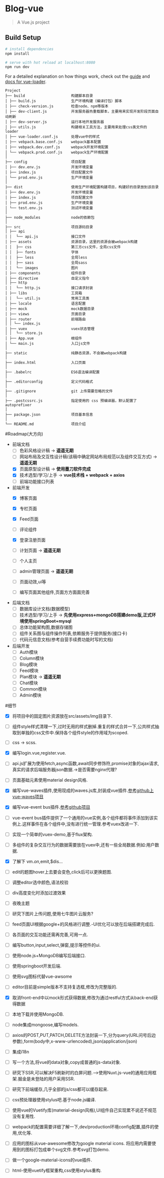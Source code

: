 # Blog-vue

> A Vue.js project

## Build Setup

``` bash
# install dependencies
npm install

# serve with hot reload at localhost:8080
npm run dev
```

For a detailed explanation on how things work, check out the [guide](http://vuejs-templates.github.io/webpack/) and [docs for vue-loader](http://vuejs.github.io/vue-loader).


```
Project
├── build                     构建脚本目录
│ ├── build.js                生产环境构建（编译打包）脚本
│ ├── check-version.js        检查node、npm等版本
│ ├── dev-client.js           开发服务器热重载脚本，主要用来实现开发阶段页面自动刷新
│ ├── dev-server.js           运行本地开发服务器
│ ├── utils.js                构建相关工具方法，主要用来处理css类文件的loader
│ ├── vue-loader.conf.js      处理vue中的样式
│ ├── vebpack.base.conf.js    webpack基本配置
│ ├── vebpack.dev.conf.js     webpack开发环境配置
│ └── vebpack.prod.conf.js    webpack生产环境配置
│
├── config                    项目配置
│ ├── dev.env.js              开发环境变量
│ ├── index.js                项目配置文件
│ └── prod.env.js             生产环境变量
│
├── dist                      使用生产环境配置构建项目，构建好的目录放到该目录
│ ├── dev.env.js              开发环境变量
│ ├── index.js                项目配置文件
│ ├── prod.env.js             生产环境变量
│ └── test.env.js             测试环境变量
│
├── node_modules              node的依赖包
│
├── src                       项目源码目录
│ ├── api
│ │  └── api.js               接口文件
│ ├── assets                  资源目录，这里的资源会被webpack构建
│ │  ├── css                  第三方css文件，全局css文件
│ │  ├── fonts                字体
│ │  ├── less                 全局less
│ │  ├── sass                 全局sass
│ │  └── images               图片
│ ├── components              组件目录
│ ├── directive               自定义指令
│ ├── http
│ │  └── http.js              接口请求封装
│ ├── libs                    工具箱
│ │  └── util.js              常用工具类
│ ├── locale                  语言配置
│ ├── mock                    mock数据目录
│ ├── views                   页面目录
│ ├── router                  前端路由
│ │ └── index.js
│ ├── vuex                    vuex状态管理
│ │  └── store.js
│ ├── App.vue                 根组件
│ └── main.js                 入口js文件
│
├── static                    纯静态资源，不会被webpack构建
│
├── index.html                入口页面
│
├── .babelrc                  ES6语法编译配置
│
├── .editorconfig             定义代码格式
│
├── .gitignore                git 上传需要忽略的文件
│
├── .postcssrc.js             指定使用的 css 预编译器，默认配置了 autoprefixer
│
├── package.json              项目基本信息
│
└── README.md                 项目介绍
```


#Roadmap(大方向)

- 前端文档
    + [ ] 色彩风格设计稿 -> **遥遥无期**
    + [ ] 网站布局及交互性设计稿(该稿中确定网站布局规范以及组件交互方式) -> **遥遥无期**
    + [x] 页面原型设计稿 -> **使用墨刀软件完成**
    + [x] 技术选型/学习/上手 -> **vue技术栈 + webpack + axios**
    + [ ] 前端功能接口列表

- 前端开发
    + [x] 博客页面
    + [x] 专栏页面
    + [x] Feed页面
    + [ ] 评论组件
    + [x] 登录注册页面
    + [ ] 计划页面 -> **遥遥无期**
    + [ ] 个人主页
    + [ ] admin管理页面 -> **遥遥无期**
    + [ ] 页面动效,ui等
    + [ ] 编写页面其他组件,页面方方面面完善


- 后端文档
    + [ ] 数据库设计文档(数据模型)
    + [ ] 技术选型/学习/上手 -> **先使用express+mongoDB搭建demo版,正式环境使用springBoot+mysql**
    + [ ] 总体功能架构图,数据存储图
    + [ ] 组件关系图与组件操作列表,依赖服务于提供服务(接口卡)
    + [ ] 代码元信息文档(参考自营手续费功能时写的文档)

- 后端开发
    + [ ] Auth模块
    + [ ] Column模块
    + [ ] Blog模块
    + [ ] Feed模块
    + [ ] Plan模块 -> **遥遥无期**
    + [ ] Chat模块
    + [ ] Common模块
    + [ ] Admin模块

#细节
- [x] 将项目中的固定图片资源放在src/assets/img目录下.
- [ ] 组件style样式清理一下,过时无用的样式删掉.重复的样式合并一下,公共样式抽取到单独的css文件中.保持各个组件style的作用域为scoped.
- [ ] css -> scss.
- [x] 编写login.vue,register.vue.
- [ ] api.js扩展为使用fetch,async函数,await同步修饰符,promise对象的ajax请求,真实的请求后端服务器json数据.->是否需要nginx代理?
- [ ] 页面基础元素使用material design风格.
- [x] 编写vue-waves插件,使用现成的waves.js库,封装成vue插件.[参考github上vue-waves项目](https://github.com/Teddy-Zhu/vue-waves)
- [x] 编写vue-event bus插件.[参考github项目](https://github.com/yangmingshan/vue-bus)
- [ ] vue-event bus插件提供了一个通用的vue实例,各个组件都将事件添加到该实例上.这样事件在各个组件中,没有进行统一管理.参考vuex改进一下.
- [ ] 实现一个简单的vuex-demo,基于flux架构.
- [ ] 多组件的复杂交互行为的数据需要放在vuex中,还有一些全局数据.例如:用户数据.
- [x] 了解下 vm.$on,$emit,$dis...
- [ ] edit的题图hover上去要会变色,click后可以更换题图.
- [ ] 调整editor选中颜色,语法校验
- [ ] div高度变化时添加过渡效果
- [ ] 夜晚主题
- [ ] 研究下图片上传问题,使用七牛图片云服务?
- [ ] feed页面UI根据google+的风格进行调整.-UI优化可以放在后端搭建完成后.
- [ ] 各页面的交互功能还需再完善,可用一点.
- [ ] 编写button,input,select,弹窗,提示等控件的ui.
- [ ] 使用node.js+MongoDB编写后端接口.
- [ ] 使用springboot开发后端.
- [ ] 使用svg图标代替vue-awsome
- [ ] editor目前是simple版本不支持复选框,修改为完整版的.
- [x] 取消front-end中以mock形式获得数据,修改为通过restful方式从back-end获得数据
- [ ] 本地下载并使用MongoDB.
- [ ] node集成mongoose,编写models.
- [ ] axios的POST,PUT,PATCH,DELETE方法封装一下,分为query(URL问号后边参数),form(body中,x-www-urlencoded),json(application/json)
- [ ] 集成i18n
- [ ] 写一个方法,将vue的data对象,copy成普通的js-data对象.
- [ ] 研究下SSR,可以解决F5刷新时的白屏问题.-->使用Nuxt.js-vue的通用应用框架.掘金是未登陆的用户采用SSR.
- [ ] 研究下前端缓存,几乎全部的js/css都可以缓存起来.
- [ ] css预处理器使用stylus吧.基于node.js编译.
- [ ] 使用vue的Vuetify库(material-design风格),UI组件自己实现累不说还不规范没有复用性.
- [ ] webpack的配置需要详细了解一下,dev/production环境config配置,插件的使用,优化等.
- [ ] 应用的图标从vue-awesome修改为google material icons. 将应用内需要使用到的图标打包成单个svg文件.参考svg打包demo.
- [ ] 做一个google-material-icons的vue插件.
- [ ] html-使用vuetify框架重构,css使用stylus重构.

